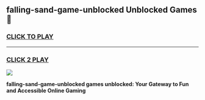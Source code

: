 
## falling-sand-game-unblocked Unblocked Games👋
<h3>
<a href="https://news.freeplayer.one?title=falling-sand-game-unblocked&ref=16F">CLICK TO PLAY</a></h3>
<hr>

<h3>
<a href="https://news.freeplayer.one?title=falling-sand-game-unblocked&ref=16F">CLICK 2 PLAY</a>
  
</h3>

<a href="https://news.freeplayer.one?title=falling-sand-game-unblocked&ref=16F/"><img src="https://clearcache.store/games.png"></a>


**falling-sand-game-unblocked games unblocked: Your Gateway to Fun and Accessible Online Gaming**

